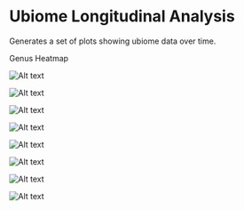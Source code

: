 # Ubiome Longitudinal Analysis
Generates a set of plots showing ubiome data over time.

Genus Heatmap

![Alt text](https://raw.githubusercontent.com/isaacgerg/ubiome_longitudinal_analysis/master/sample_data/genus%20heatmap.png "Genus Heatmap")

![Alt text](https://raw.githubusercontent.com/isaacgerg/ubiome_longitudinal_analysis/master/sample_data/genus%20heatmap%20-%20alt%20colormap.png "Genus Heatmap Alternate Color Scheme")

![Alt text](https://raw.githubusercontent.com/isaacgerg/ubiome_longitudinal_analysis/master/sample_data/cluster%20analysis.png "Cluster Analysis")

![Alt text](https://raw.githubusercontent.com/isaacgerg/ubiome_longitudinal_analysis/master/sample_data/phyla%20percent%20of%20sample%20-%20stacked.png "Phyla Distrbution")

![Alt text](http://l1.picsurge.com/kuCuOJ/genus%20almplot.png "Alm Plot")

![Alt text](http://l1.picsurge.com/kuCuOJ/pathogenic%20strains%20-%20stacked.png "Pathogenic Strains")

![Alt text](http://l1.picsurge.com/kuCuOJ/gram%20pos%20neg%20-%20stacked.png "Gram Type")

![Alt text](http://l1.picsurge.com/kuCuOJ/Percentage%20of%20Probiotic%20Strains.png "Gram Type")


